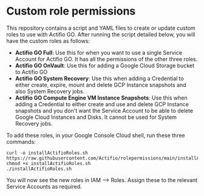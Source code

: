 # Custom role permissions
This repository contains a script and YAML files to create or update custom roles to use with Actifio GO. After running the script detailed below, you will have the  custom roles as follows:

* **Actifio GO Full**: Use this for when you want to use a single Service Account for Actifio GO.  It has all the permissions of the other three roles.
* **Actifio GO OnVault**: Use this for adding a Google Cloud Storage bucket to Actifio GO
* **Actifio GO System Recovery**: Use this when adding a Credential to either create, expire, mount and delete GCP Instance snapshots and also System Recovery jobs.
* **Actifio GO Compute Engine VM Instance Snapshots**: Use this when adding a Credential to either create and use and delete GCP Instance snapshots and you don't want the Service Account to be able to delete Google Cloud Instances and Disks.  It cannot be used for System Recovery jobs.

To add these roles, in your Google Console Cloud shell, run these three commands:

```
curl -o installActifioRoles.sh https://raw.githubusercontent.com/Actifio/rolepermissions/main/installActifioRoles.sh
chmod +x installActifioRoles.sh
./installActifioRoles.sh
```
You will now see the new roles in IAM --> Roles.   Assign these to the relevant Service Accounts as required.
